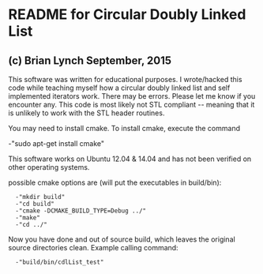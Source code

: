 README for Circular Doubly Linked List
======================================
(c) Brian Lynch September, 2015
-------------------------------

This software was written for educational purposes. I wrote/hacked this 
code while teaching myself how a circular doubly linked list and self implemented
iterators work. There may be errors. Please let me know if you encounter
any. This code is most likely not STL compliant -- meaning that it is
unlikely to work with the STL <algorithm> header routines.

You may need to install cmake. To install cmake, execute the command

-"sudo apt-get install cmake"

This software works on Ubuntu 12.04 & 14.04 and has not been verified on
other operating systems.

   possible cmake options are (will put the executables in build/bin):
   
      -"mkdir build"
      -"cd build"
      -"cmake -DCMAKE_BUILD_TYPE=Debug ../"
      -"make"
      -"cd ../"
      
   Now you have done and out of source build, which leaves the original
   source directories clean. Example calling command:
   
      -"build/bin/cdlList_test"